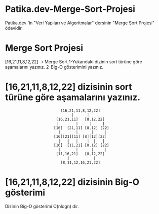 # Patika.dev-Merge-Sort-Projesi
Patika.dev 'in "Veri Yapıları ve Algoritmalar" dersinin "Merge Sort Projesi" ödevidir.

# Merge Sort Projesi
[16,21,11,8,12,22] -> Merge Sort
1-Yukarıdaki dizinin sort türüne göre aşamalarını yazınız.
2-Big-O gösterimini yazınız.

# [16,21,11,8,12,22] dizisinin sort türüne göre aşamalarını yazınız.

                             [16,21,11,8,12,22]
                                  |      |
                           [16,21,11]   [8,12,22]
                           |        |     |     | 
                          [16]  [21,11] [8,12] [22]
                            |       |      |     |
                          [16][21][11] [8][12][22]
                            |   |   |    |  |   |
                          [16]  [11,21] [8,12] [22]
                            |       |      |     |
                           [11,16,21]   [8,12,22]
                                |           |
                             [8,11,12,16,21,22]
                             
                             
                             
                          
# [16,21,11,8,12,22] dizisinin Big-O gösterimi

Dizinin Big-O gösterimi O(nlogn) dir.

                             






